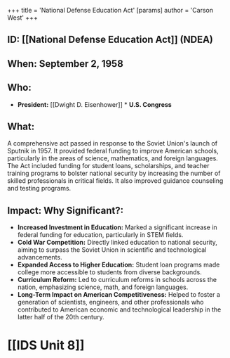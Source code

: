 +++
 title = 'National Defense Education Act'
[params]
	author = 'Carson West'
+++
## ID: [[National Defense Education Act]] (NDEA)

## When: September 2, 1958

## Who:
*   **President:** [[Dwight D. Eisenhower]] *   **U.S. Congress**

## What:
A comprehensive act passed in response to the Soviet Union's launch of Sputnik in 1957. It provided federal funding to improve American schools, particularly in the areas of science, mathematics, and foreign languages. The Act included funding for student loans, scholarships, and teacher training programs to bolster national security by increasing the number of skilled professionals in critical fields. It also improved guidance counseling and testing programs.

## Impact: Why Significant?:
*   **Increased Investment in Education:** Marked a significant increase in federal funding for education, particularly in STEM fields.
*   **Cold War Competition:** Directly linked education to national security, aiming to surpass the Soviet Union in scientific and technological advancements.
*   **Expanded Access to Higher Education:** Student loan programs made college more accessible to students from diverse backgrounds.
*   **Curriculum Reform:** Led to curriculum reforms in schools across the nation, emphasizing science, math, and foreign languages.
*   **Long-Term Impact on American Competitiveness:** Helped to foster a generation of scientists, engineers, and other professionals who contributed to American economic and technological leadership in the latter half of the 20th century.

# [[IDS Unit 8]]